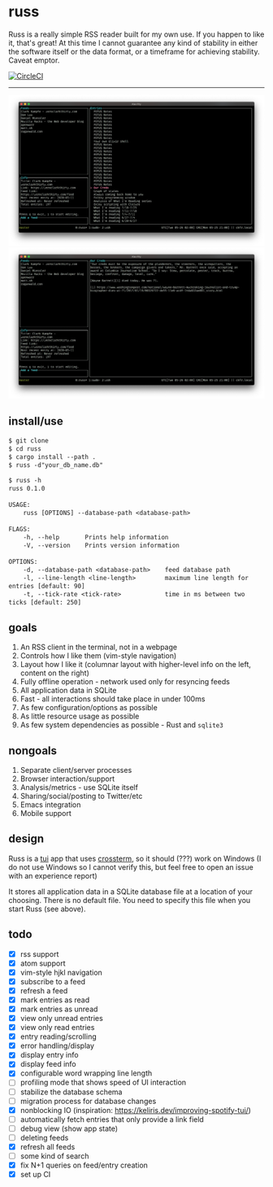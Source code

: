 # russ

Russ is a really simple RSS reader built for my own use.
If you happen to like it, that's great!
At this time I cannot guarantee any kind of stability in either the software itself or the data format, or a timeframe for achieving stability. Caveat emptor.

[![CircleCI](https://circleci.com/gh/ckampfe/russ.svg?style=svg)](https://circleci.com/gh/ckampfe/russ)

---

<img src="entries.png"></img>
<img src="entry.png"></img>

## install/use

```
$ git clone
$ cd russ
$ cargo install --path .
$ russ -d"your_db_name.db"
```

```
$ russ -h
russ 0.1.0

USAGE:
    russ [OPTIONS] --database-path <database-path>

FLAGS:
    -h, --help       Prints help information
    -V, --version    Prints version information

OPTIONS:
    -d, --database-path <database-path>    feed database path
    -l, --line-length <line-length>        maximum line length for entries [default: 90]
    -t, --tick-rate <tick-rate>            time in ms between two ticks [default: 250]
```

## goals

1. An RSS client in the terminal, not in a webpage
1. Controls how I like them (vim-style navigation)
1. Layout how I like it (columnar layout with higher-level info on the left, content on the right)
1. Fully offline operation - network used only for resyncing feeds
1. All application data in SQLite
1. Fast - all interactions should take place in under 100ms
1. As few configuration/options as possible
1. As little resource usage as possible
1. As few system dependencies as possible - Rust and `sqlite3`

## nongoals

1. Separate client/server processes
1. Browser interaction/support
1. Analysis/metrics - use SQLite itself
1. Sharing/social/posting to Twitter/etc
1. Emacs integration
1. Mobile support

## design

Russ is a [tui](https://crates.io/crates/tui) app that uses [crossterm](https://crates.io/crates/crossterm), so it should (???) work on Windows (I do not use Windows so I cannot verify this, but feel free to open an issue with an experience report)

It stores all application data in a SQLite database file at a location of your choosing. There is no default file. You need to specify this file when you start Russ (see above).

## todo

- [x] rss support
- [x] atom support
- [x] vim-style hjkl navigation
- [x] subscribe to a feed
- [x] refresh a feed
- [x] mark entries as read
- [x] mark entries as unread
- [x] view only unread entries
- [x] view only read entries
- [x] entry reading/scrolling
- [x] error handling/display
- [x] display entry info
- [x] display feed info
- [x] configurable word wrapping line length
- [ ] profiling mode that shows speed of UI interaction
- [ ] stabilize the database schema
- [ ] migration process for database changes
- [x] nonblocking IO (inspiration: https://keliris.dev/improving-spotify-tui/)
- [ ] automatically fetch entries that only provide a link field
- [ ] debug view (show app state)
- [ ] deleting feeds
- [x] refresh all feeds
- [ ] some kind of search
- [x] fix N+1 queries on feed/entry creation
- [x] set up CI